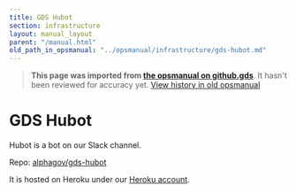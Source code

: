 ```yaml
---
title: GDS Hubot
section: infrastructure
layout: manual_layout
parent: "/manual.html"
old_path_in_opsmanual: "../opsmanual/infrastructure/gds-hubot.md"
---
```




> **This page was imported from [the opsmanual on github.gds](https://github.gds/gds/opsmanual)**.
It hasn't been reviewed for accuracy yet.
[View history in old opsmanual](https://github.gds/gds/opsmanual/tree/master/infrastructure/gds-hubot.md)


# GDS Hubot

Hubot is a bot on our Slack channel.

Repo: [alphagov/gds-hubot](https://github.com/alphagov/gds-hubot)

It is hosted on Heroku under our [Heroku account](heroku.html).
